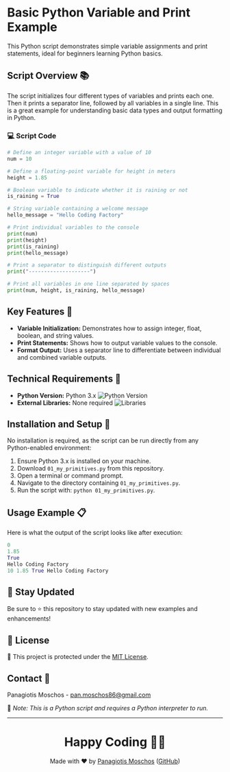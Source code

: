 # Basic Python Variable and Print Example

This Python script demonstrates simple variable assignments and print statements, ideal for beginners learning Python basics.

## Script Overview 📚

The script initializes four different types of variables and prints each one. Then it prints a separator line, followed by all variables in a single line. This is a great example for understanding basic data types and output formatting in Python.

### :computer: Script Code

```python
# Define an integer variable with a value of 10
num = 10

# Define a floating-point variable for height in meters
height = 1.85

# Boolean variable to indicate whether it is raining or not
is_raining = True

# String variable containing a welcome message
hello_message = "Hello Coding Factory"

# Print individual variables to the console
print(num)
print(height)
print(is_raining)
print(hello_message)

# Print a separator to distinguish different outputs
print("--------------------")

# Print all variables in one line separated by spaces
print(num, height, is_raining, hello_message)

```

## Key Features 🌟
- **Variable Initialization:** Demonstrates how to assign integer, float, boolean, and string values.
- **Print Statements:** Shows how to output variable values to the console.
- **Format Output:** Uses a separator line to differentiate between individual and combined variable outputs.

## Technical Requirements 🔧
- **Python Version:** Python 3.x ![Python Version](https://img.shields.io/badge/python-3.x-blue.svg)
- **External Libraries:** None required ![Libraries](https://img.shields.io/badge/libraries-none-important)

## Installation and Setup 🚀
No installation is required, as the script can be run directly from any Python-enabled environment:
1. Ensure Python 3.x is installed on your machine.
2. Download `01_my_primitives.py` from this repository.
3. Open a terminal or command prompt.
4. Navigate to the directory containing `01_my_primitives.py`.
5. Run the script with: `python 01_my_primitives.py`.

## Usage Example 📋
Here is what the output of the script looks like after execution:

```python
0
1.85
True
Hello Coding Factory
10 1.85 True Hello Coding Factory
```

## 📢 Stay Updated

Be sure to ⭐ this repository to stay updated with new examples and enhancements!

## 📄 License
🔐 This project is protected under the [MIT License](https://mit-license.org/).


## Contact 📧
Panagiotis Moschos - pan.moschos86@gmail.com

🔗 *Note: This is a Python script and requires a Python interpreter to run.*

---
<h1 align="center">Happy Coding 👨‍💻</h1>

<p align="center">
  Made with ❤️ by <a href="https://www.linkedin.com/in/panagiotis-moschos">Panagiotis Moschos</a> (<a href="https://github.com/pmoschos">GitHub</a>)
</p>
